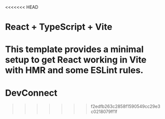 <<<<<<< HEAD
# React + TypeScript + Vite

This template provides a minimal setup to get React working in Vite with HMR and some ESLint rules.
=======
# DevConnect
>>>>>>> f2edfb263c2858f1590549cc29e3c0218079ff1f
